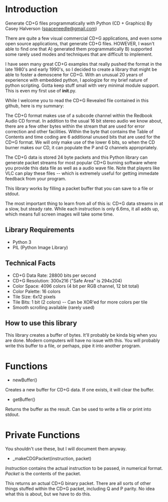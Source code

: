 # Introduction

Generate CD+G files programmatically with Python (CD + Graphics)
By Casey Halverson (spaceneedle@gmail.com)

There are quite a few visual commercial CD+G applications, and even some open source applications, that generate CD+G files. HOWEVER, I wasn't able to find one that A) generated them programmatically B) supported some rarely used modes and techniques that are difficult to implement.

I have seen many great CD+G examples that really pushed the format in the late 1980's and early 1990's, so I decided to create a library that might be able to foster a demoscene for CD+G. With an unusual 20 years of experience with embedded python, I apologize for my brief nature of python scripting. Gotta keep stuff small with very minimal module support. This is even my first use of __init__.py.

While I welcome you to read the CD+G Revealed file contained in this github, here is my summary:

The CD+G format makes use of a subcode channel within the Redbook Audio CD format. In addition to the usual 16 bit stereo audio we know about, there are a few other bytes within the stream that are used for error correction and other facilities. Within the byte that contains the Table of Contents and time coding are 6 additional unused bits that are used for the CD+G format. We will only make use of the lower 6 bits, so when the CD burner makes our CD, it can populate the P and Q channels appropriately.

The CD+G data is stored 24 byte packets and this Python library can generate packet streams for most popular CD+G burning software where you provide this data file as well as a audio wave file. Note that players like VLC can play these files -- which is extremely useful for getting immedate feedback from your program.

This library works by filling a packet buffer that you can save to a file or stdout.

The most important thing to learn from all of this is: CD+G data streams in at a slow, but steady rate. While each instruction is only 6.6ms, it all adds up, which means full screen images will take some time.

## Library Requirements

* Python 3
* PIL (Python Image Library)

## Technical Facts

* CD+G Data Rate: 28800 bits per second
* CD+G Resolution: 300x216 ("Safe Area" is 294x204)
* Color Space: 4096 colors (4 bit per RGB channel, 12 bit total)
* Color Palette: 16 colors
* Tile Size: 6x12 pixels
* Tile Bits: 1 bit (2 colors) -- Can be XOR'ed for more colors per tile
* Smooth scrolling available (rarely used)

## How to use this library

This library creates a buffer of bytes. It'll probably be kinda big when you are done. Modern computers will have no issue with this. You will probably write this buffer to a file, or perhaps, pipe it into another program.

# Functions

* newBuffer()

Creates a new buffer for CD+G data. If one exists, it will clear the buffer.

* getBuffer()

Returns the buffer as the result. Can be used to write a file or print into stdout.

# Private Functions

You shouldn't use these, but I will document them anyway.

* _makeCDGPacket(instruction, packet)

*Instruction* contains the actual instruction to be passed, in numerical format. 
*Packet* is the contents of the packet.

This returns an actual CD+G binary packet. There are all sorts of other things stuffed within the CD+G packet, including Q and P parity. No idea what this is about, but we have to do this.

